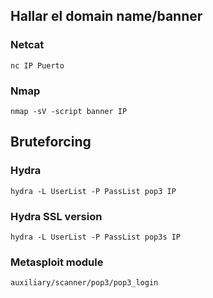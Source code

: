 ## Hallar el domain name/banner 
### Netcat
```
nc IP Puerto 
```
### Nmap
```
nmap -sV -script banner IP
```	
## Bruteforcing
### Hydra
```
hydra -L UserList -P PassList pop3 IP
```
### Hydra SSL version 
```
hydra -L UserList -P PassList pop3s IP 	
```
### Metasploit module
```
auxiliary/scanner/pop3/pop3_login
```
